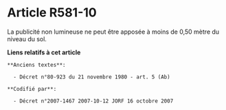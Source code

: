 # Article R581-10

La publicité non lumineuse ne peut être apposée à moins de 0,50 mètre du niveau du sol.

**Liens relatifs à cet article**

	**Anciens textes**:

	  - Décret n°80-923 du 21 novembre 1980 - art. 5 (Ab)

	**Codifié par**:

	  - Décret n°2007-1467 2007-10-12 JORF 16 octobre 2007
